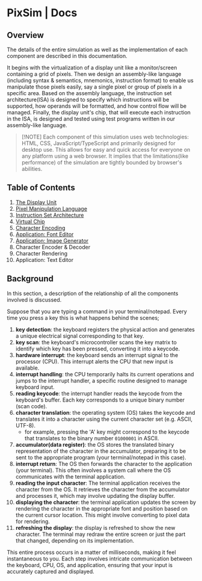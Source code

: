 # PixSim | Docs

## Overview

The details of the entire simulation as well as the implementation of each
component are described in this documentation.

It begins with the virtualization of a display unit like a monitor/screen
containing a grid of pixels. Then we design an assembly-like language (including
syntax & semantics, mnemonics, instruction format) to enable us manipulate those
pixels easily, say a single pixel or group of pixels in a specific area. Based
on the assembly language, the instruction set architecture(ISA) is designed to
specify which instructions will be supported, how operands will be formatted,
and how control flow will be managed. Finally, the display unit's chip, that
will execute each instruction in the ISA, is designed and tested using test
programs written in our assembly-like language.

> [!NOTE] Each component of this simulation uses web technologies: HTML, CSS,
> JavaScript/TypeScript and primarily designed for desktop use. This allows for
> easy and quick access for everyone on any platform using a web browser. It
> implies that the limitations(like performance) of the simulation are tightly
> bounded by browser's abilities.

## Table of Contents

1. [The Display Unit](./display-unit.md)
2. [Pixel Manipulation Language](./language.md)
3. [Instruction Set Architecture](./isa.md)
4. [Virtual Chip](./virtual-chip.md)
5. [Character Encoding](./charset.md)
6. [Application: Font Editor](./font-editor.md)
7. [Application: Image Generator](./image-generator.md)
8. Character Encoder & Decoder
9. Character Rendering
10. Application: Text Editor

## Background

In this section, a description of the relationship of all the components
involved is discussed.

Suppose that you are typing a command in your terminal/notepad. Every time you
press a key this is what happens behind the scenes;

1. **key detection**: the keyboard registers the physical action and generates a
   unique electrical signal corresponding to that key.
2. **key scan**: the keyboard's microcontroller scans the key matrix to identify
   which key has been pressed, converting it into a keycode.
3. **hardware interrupt**: the keyboard sends an interrupt signal to the
   processor (CPU). This interrupt alerts the CPU that new input is available.
4. **interrupt handling**: the CPU temporarily halts its current operations and
   jumps to the interrupt handler, a specific routine designed to manage
   keyboard input.
5. **reading keycode**: the interrupt handler reads the keycode from the
   keyboard's buffer. Each key corresponds to a unique binary number (scan
   code).
6. **character translation**: the operating system (OS) takes the keycode and
   translates it into a character using the current character set (e.g. ASCII,
   UTF-8).
    - for example, pressing the 'A' key might correspond to the keycode that
      translates to the binary number `01000001` in ASCII.
7. **accumulator(data register)**: the OS stores the translated binary
   representation of the character in the accumulator, preparing it to be sent
   to the appropriate program (your terminal/notepad in this case).
8. **interrupt return**: The OS then forwards the character to the application
   (your terminal). This often involves a system call where the OS communicates
   with the terminal application.
9. **reading the input character**: The terminal application receives the
   character from the OS. It retrieves the character from the accumulator and
   processes it, which may involve updating the display buffer.
10. **displaying the character**: the terminal application updates the screen by
    rendering the character in the appropriate font and position based on the
    current cursor location. This might involve converting to pixel data for
    rendering.
11. **refreshing the display**: the display is refreshed to show the new
    character. The terminal may redraw the entire screen or just the part that
    changed, depending on its implementation.

This entire process occurs in a matter of milliseconds, making it feel
instantaneous to you. Each step involves intricate communication between the
keyboard, CPU, OS, and application, ensuring that your input is accurately
captured and displayed.
